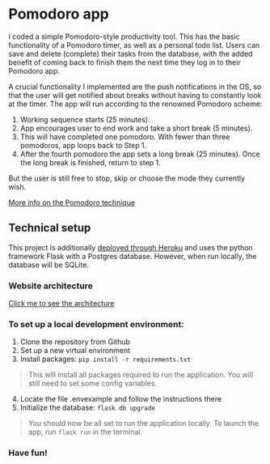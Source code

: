 # Pomodoro app

I coded a simple Pomodoro-style productivity tool. This has the basic functionality of a Pomodoro timer, as well as a personal todo list. Users can save and delete (complete) their tasks from the database, with the added benefit of coming back to finish them the next time they log in to their Pomodoro app.

A crucial functionality I implemented are the push notifications in the OS, so that the user will get notified about breaks without having to constantly look at the timer. The app will run according to the renowned Pomodoro scheme:

1. Working sequence starts (25 minutes).
2. App encourages user to end work and take a short break (5 minutes).
3. This will have completed one pomodoro. With fewer than three pomodoros, app loops back to Step 1.
4. After the fourth pomodoro the app sets a long break (25 minutes). Once the long break is finished, return to step 1.

But the user is still free to stop, skip or choose the mode they currently wish.

[More info on the Pomodoro technique](https://todoist.com/productivity-methods/pomodoro-technique)

## Technical setup 

This project is additionally [deployed through Heroku](https://murmuring-citadel-73709.herokuapp.com) and uses the python framework Flask with a Postgres database. However, when run locally, the database will be SQLite.

### Website architecture

[Click me to see the architecture](https://github.com/donnamagi/Pomodoro-app/blob/main/diagram.pdf "Diagram")

### To set up a local development environment: 

1. Clone the repository from Github
2. Set up a new virtual environment 
3. Install packages:     `pip install -r requirements.txt`

> This will install all packages required to run the application. You will still need to set some config variables.

4. Locate the file .envexample and follow the instructions there
5. Initialize the database:      `flask db upgrade`

> You should now be all set to run the application locally. To launch the app, run `flask run` in the terminal.

### Have fun!



